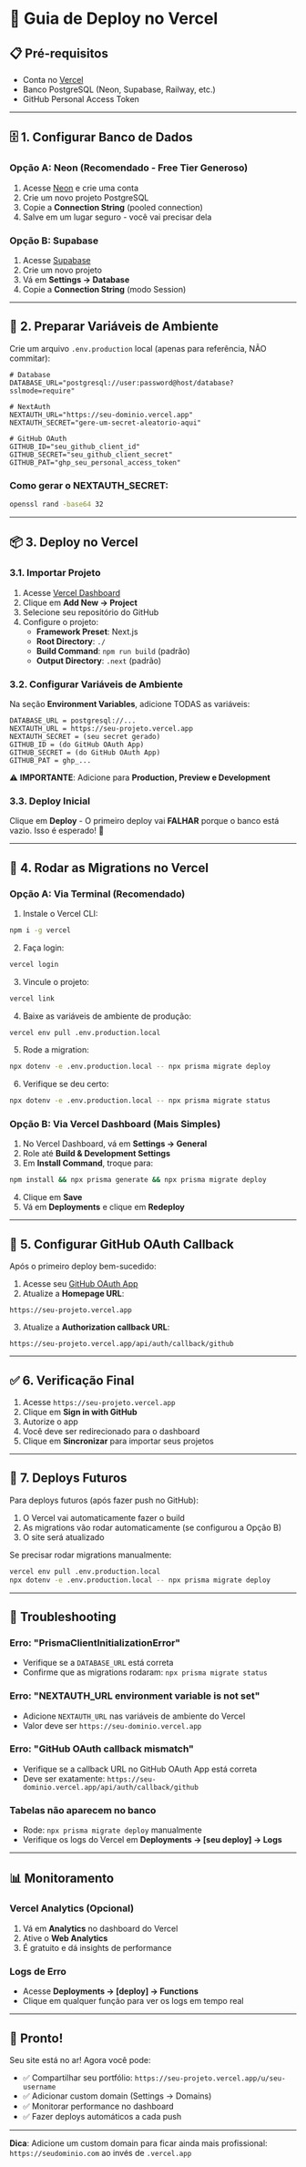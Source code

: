 # 🚀 Guia de Deploy no Vercel

## 📋 Pré-requisitos

- Conta no [Vercel](https://vercel.com)
- Banco PostgreSQL (Neon, Supabase, Railway, etc.)
- GitHub Personal Access Token

---

## 🗄️ 1. Configurar Banco de Dados

### Opção A: Neon (Recomendado - Free Tier Generoso)

1. Acesse [Neon](https://neon.tech) e crie uma conta
2. Crie um novo projeto PostgreSQL
3. Copie a **Connection String** (pooled connection)
4. Salve em um lugar seguro - você vai precisar dela

### Opção B: Supabase

1. Acesse [Supabase](https://supabase.com)
2. Crie um novo projeto
3. Vá em **Settings → Database**
4. Copie a **Connection String** (modo Session)

---

## 🔧 2. Preparar Variáveis de Ambiente

Crie um arquivo `.env.production` local (apenas para referência, NÃO commitar):

```env
# Database
DATABASE_URL="postgresql://user:password@host/database?sslmode=require"

# NextAuth
NEXTAUTH_URL="https://seu-dominio.vercel.app"
NEXTAUTH_SECRET="gere-um-secret-aleatorio-aqui"

# GitHub OAuth
GITHUB_ID="seu_github_client_id"
GITHUB_SECRET="seu_github_client_secret"
GITHUB_PAT="ghp_seu_personal_access_token"
```

### Como gerar o NEXTAUTH_SECRET:

```bash
openssl rand -base64 32
```

---

## 📦 3. Deploy no Vercel

### 3.1. Importar Projeto

1. Acesse [Vercel Dashboard](https://vercel.com/dashboard)
2. Clique em **Add New → Project**
3. Selecione seu repositório do GitHub
4. Configure o projeto:
   - **Framework Preset**: Next.js
   - **Root Directory**: `./`
   - **Build Command**: `npm run build` (padrão)
   - **Output Directory**: `.next` (padrão)

### 3.2. Configurar Variáveis de Ambiente

Na seção **Environment Variables**, adicione TODAS as variáveis:

```
DATABASE_URL = postgresql://...
NEXTAUTH_URL = https://seu-projeto.vercel.app
NEXTAUTH_SECRET = (seu secret gerado)
GITHUB_ID = (do GitHub OAuth App)
GITHUB_SECRET = (do GitHub OAuth App)
GITHUB_PAT = ghp_...
```

⚠️ **IMPORTANTE**: Adicione para **Production, Preview e Development**

### 3.3. Deploy Inicial

Clique em **Deploy** - O primeiro deploy vai **FALHAR** porque o banco está vazio. Isso é esperado! 🎯

---

## 🔄 4. Rodar as Migrations no Vercel

### Opção A: Via Terminal (Recomendado)

1. Instale o Vercel CLI:

```bash
npm i -g vercel
```

2. Faça login:

```bash
vercel login
```

3. Vincule o projeto:

```bash
vercel link
```

4. Baixe as variáveis de ambiente de produção:

```bash
vercel env pull .env.production.local
```

5. Rode a migration:

```bash
npx dotenv -e .env.production.local -- npx prisma migrate deploy
```

6. Verifique se deu certo:

```bash
npx dotenv -e .env.production.local -- npx prisma migrate status
```

### Opção B: Via Vercel Dashboard (Mais Simples)

1. No Vercel Dashboard, vá em **Settings → General**
2. Role até **Build & Development Settings**
3. Em **Install Command**, troque para:

```bash
npm install && npx prisma generate && npx prisma migrate deploy
```

4. Clique em **Save**
5. Vá em **Deployments** e clique em **Redeploy**

---

## 🎯 5. Configurar GitHub OAuth Callback

Após o primeiro deploy bem-sucedido:

1. Acesse seu [GitHub OAuth App](https://github.com/settings/developers)
2. Atualize a **Homepage URL**:

```
https://seu-projeto.vercel.app
```

3. Atualize a **Authorization callback URL**:

```
https://seu-projeto.vercel.app/api/auth/callback/github
```

---

## ✅ 6. Verificação Final

1. Acesse `https://seu-projeto.vercel.app`
2. Clique em **Sign in with GitHub**
3. Autorize o app
4. Você deve ser redirecionado para o dashboard
5. Clique em **Sincronizar** para importar seus projetos

---

## 🔄 7. Deploys Futuros

Para deploys futuros (após fazer push no GitHub):

1. O Vercel vai automaticamente fazer o build
2. As migrations vão rodar automaticamente (se configurou a Opção B)
3. O site será atualizado

Se precisar rodar migrations manualmente:

```bash
vercel env pull .env.production.local
npx dotenv -e .env.production.local -- npx prisma migrate deploy
```

---

## 🐛 Troubleshooting

### Erro: "PrismaClientInitializationError"

- Verifique se a `DATABASE_URL` está correta
- Confirme que as migrations rodaram: `npx prisma migrate status`

### Erro: "NEXTAUTH_URL environment variable is not set"

- Adicione `NEXTAUTH_URL` nas variáveis de ambiente do Vercel
- Valor deve ser `https://seu-dominio.vercel.app`

### Erro: "GitHub OAuth callback mismatch"

- Verifique se a callback URL no GitHub OAuth App está correta
- Deve ser exatamente: `https://seu-dominio.vercel.app/api/auth/callback/github`

### Tabelas não aparecem no banco

- Rode: `npx prisma migrate deploy` manualmente
- Verifique os logs do Vercel em **Deployments → [seu deploy] → Logs**

---

## 📊 Monitoramento

### Vercel Analytics (Opcional)

1. Vá em **Analytics** no dashboard do Vercel
2. Ative o **Web Analytics**
3. É gratuito e dá insights de performance

### Logs de Erro

- Acesse **Deployments → [deploy] → Functions**
- Clique em qualquer função para ver os logs em tempo real

---

## 🎉 Pronto!

Seu site está no ar! Agora você pode:

- ✅ Compartilhar seu portfólio: `https://seu-projeto.vercel.app/u/seu-username`
- ✅ Adicionar custom domain (Settings → Domains)
- ✅ Monitorar performance no dashboard
- ✅ Fazer deploys automáticos a cada push

---

**Dica**: Adicione um custom domain para ficar ainda mais profissional:
`https://seudominio.com` ao invés de `.vercel.app`
